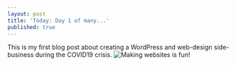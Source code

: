 ```yaml
---
layout: post
title: 'Today: Day 1 of many...'
published: true
---
```


This is my first blog post about creating a WordPress and web-design side-business during the COVID19 crisis.
![Making websites is fun!]({{site.baseurl}}/_posts/13014990_10153514146425823_1997490934_n.jpg)

